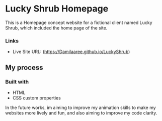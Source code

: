 # Lucky Shrub Homepage

This is a Homepage concept website for a fictional client named Lucky Shrub, which included the home page of the site.



### Links

- Live Site URL: (https://Damilaaree.github.io/LuckyShrub)

## My process

### Built with

- HTML
- CSS custom properties

In the future works, im aiming to improve my animation skills to make my websites more lively and fun, and also aiming to improve my code clarity.

